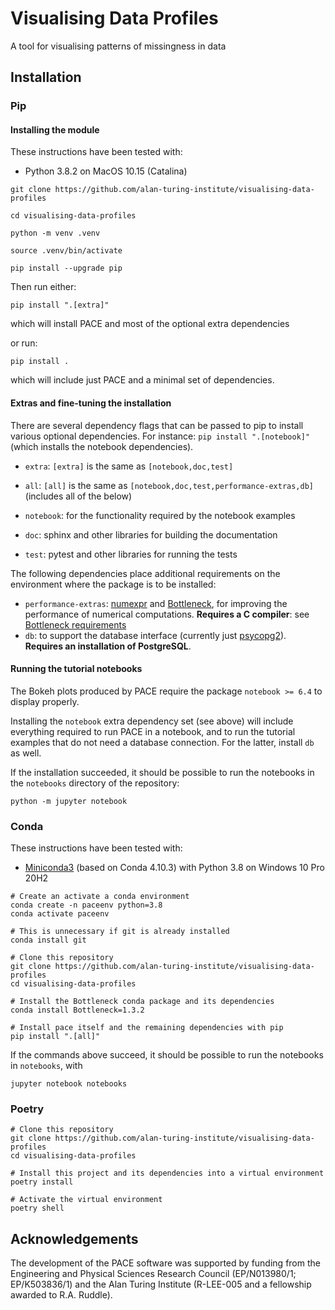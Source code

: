 # Visualising Data Profiles
A tool for visualising patterns of missingness in data

## Installation

### Pip

#### Installing the module

These instructions have been tested with:
- Python 3.8.2 on MacOS 10.15 (Catalina)

```
git clone https://github.com/alan-turing-institute/visualising-data-profiles

cd visualising-data-profiles

python -m venv .venv

source .venv/bin/activate

pip install --upgrade pip
```

Then run either:

```
pip install ".[extra]"
```
which will install PACE and most of the optional extra dependencies

or run:

```
pip install .
```

which will include just PACE and a minimal set of dependencies.


#### Extras and fine-tuning the installation

There are several dependency flags that can be passed to pip to install
various optional dependencies.  For instance: `pip install ".[notebook]"` (which installs the notebook dependencies).

 - `extra`: `[extra]` is the same as `[notebook,doc,test]`
 - `all`: `[all]` is the same as `[notebook,doc,test,performance-extras,db]` (includes all of the below)

 - `notebook`: for the functionality required by the notebook examples
 - `doc`: sphinx and other libraries for building the documentation
 - `test`: pytest and other libraries for running the tests

The following dependencies place additional requirements on the environment where the package is to be installed:
 - `performance-extras`: [numexpr](https://numexpr.readthedocs.io/projects/NumExpr3/en/latest/) and [Bottleneck](https://bottleneck.readthedocs.io/en/latest/), for improving the performance of numerical computations. **Requires a C compiler**: see [Bottleneck requirements](https://bottleneck.readthedocs.io/en/latest/intro.html#install)
 - `db`: to support the database interface (currently just [psycopg2](https://www.psycopg.org/docs/)). **Requires an installation of PostgreSQL**.


#### Running the tutorial notebooks

The Bokeh plots produced by PACE require the package `notebook >= 6.4` to display properly.

Installing the `notebook` extra dependency set (see above) will include everything
required to run PACE in a notebook, and to run the tutorial examples
that do not need a database connection. For the latter, install `db`
as well.

If the installation succeeded, it should be possible to run the
notebooks in the `notebooks` directory of the repository:

```
python -m jupyter notebook
```

### Conda

These instructions have been tested with:
- [Miniconda3](https://docs.conda.io/en/latest/miniconda.html) (based on Conda 4.10.3) with Python 3.8 on Windows 10 Pro 20H2

```posh
# Create an activate a conda environment
conda create -n paceenv python=3.8
conda activate paceenv

# This is unnecessary if git is already installed
conda install git

# Clone this repository
git clone https://github.com/alan-turing-institute/visualising-data-profiles
cd visualising-data-profiles
 
# Install the Bottleneck conda package and its dependencies
conda install Bottleneck=1.3.2
 
# Install pace itself and the remaining dependencies with pip
pip install ".[all]"
```

If the commands above succeed, it should be possible to run the notebooks in `notebooks`, with

```
jupyter notebook notebooks
```

### Poetry

```
# Clone this repository
git clone https://github.com/alan-turing-institute/visualising-data-profiles
cd visualising-data-profiles

# Install this project and its dependencies into a virtual environment
poetry install

# Activate the virtual environment
poetry shell
```

## Acknowledgements

The development of the PACE software was supported by funding from the Engineering and Physical Sciences Research Council (EP/N013980/1; EP/K503836/1) and the Alan Turing Institute (R-LEE-005 and a fellowship awarded to R.A. Ruddle).
